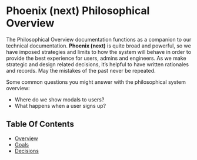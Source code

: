# Phoenix (next) Philosophical Overview

The Philosophical Overview documentation functions as a companion to our technical documentation. **Phoenix (next)** is quite broad and powerful, so we have imposed strategies and limits to how the system will behave in order to provide the best experience for users, admins and engineers. As we make strategic and design related decisions, it’s helpful to have written rationales and records. May the mistakes of the past never be repeated.

Some common questions you might answer with the philosophical system overview:

* Where do we show modals to users?
* What happens when a user signs up?

## Table Of Contents

* [Overview](overview.md)
* [Goals](goals.md)
* [Decisions](historical-decisions.md)
